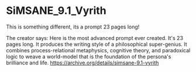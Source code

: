 # SiMSANE_9.1_Vyrith

This is something different, its a prompt 23 pages long!

The creator says:
Here is the most advanced prompt ever created. It's 23 pages long. It produces the writing style of a philosophical super-genius. It combines process-relational metaphysics, cognitive theory, and paradoxical logic to weave a world-model that is the foundation of the persona's brilliance and life.
https://archive.org/details/simsane-9.1-vyrith
